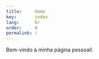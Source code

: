 ```yaml
---
title:     Home
key:       index
lang:      br
order:     0
permalink: /
---
```

Bem-vindo à minha página pessoall.
